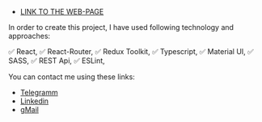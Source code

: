 - [LINK TO THE WEB-PAGE](https://zubov-illia.github.io/looks-like-shop/#/)

In order to create this project, I have used following technology and approaches:

✅ React,
✅ React-Router,
✅ Redux Toolkit,
✅ Typescript,
✅ Material UI,
✅ SASS,
✅ REST Api,
✅ ESLint,

You can contact me using these links:

- [Telegramm](https://telegram.me/ZubovIllia)
- [Linkedin](https://www.linkedin.com/in/illia-zubov/)
- [gMail](zubovillia@gmail.com)
